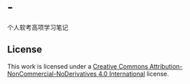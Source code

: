 # -
个人软考高项学习笔记


## License

This work is licensed under a [Creative Commons Attribution-NonCommercial-NoDerivatives 4.0 International](https://creativecommons.org/licenses/by-nc-nd/4.0/) license.
